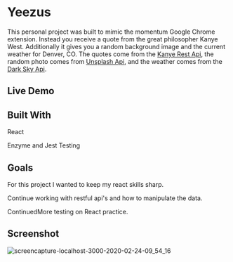 # Yeezus

This personal project was built to mimic the momentum Google Chrome extension. Instead you receive a quote from the great philosopher Kanye West. Additionally it gives you a random background image and the current weather for Denver, CO. The quotes come from the [Kanye Rest Api](https://kanye.rest/), the random photo comes from [Unsplash Api](https://unsplash.com/developers), and the weather comes from the [Dark Sky Api](https://darksky.net/dev). 

## Live Demo


## Built With

React

Enzyme and Jest Testing

## Goals

For this project I wanted to keep my react skills sharp.

Continue working with restful api's and how to manipulate the data.

ContinuedMore testing on React practice.

## Screenshot
![screencapture-localhost-3000-2020-02-24-09_54_16](https://user-images.githubusercontent.com/43159025/75167896-adb75d00-56eb-11ea-836d-e9e6763d8e0c.png)

